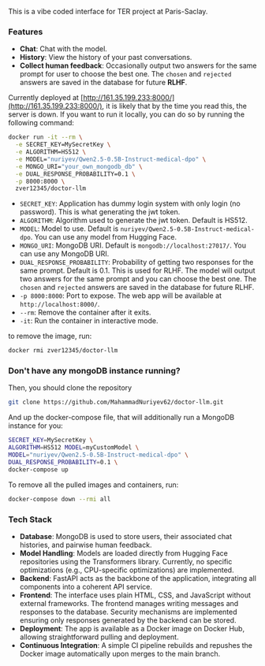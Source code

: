 This is a vibe coded interface for TER project at Paris-Saclay.

### Features

- **Chat**: Chat with the model.
- **History**: View the history of your past conversations.
- **Collect human feedback**: Occasionally output two answers for the same prompt for user to choose the best one. The `chosen` and `rejected` answers are saved in the database for future **RLHF**.

Currently deployed at [http://161.35.199.233:8000/](http://161.35.199.233:8000/), it is likely that by the time you read this, the server is down. If you want to run it locally, you can do so by running the following command:

```bash
docker run -it --rm \
  -e SECRET_KEY=MySecretKey \
  -e ALGORITHM=HS512 \
  -e MODEL="nuriyev/Qwen2.5-0.5B-Instruct-medical-dpo" \
  -e MONGO_URI="your_own_mongodb_db" \
  -e DUAL_RESPONSE_PROBABILITY=0.1 \
  -p 8000:8000 \
  zver12345/doctor-llm
```

- `SECRET_KEY`: Application has dummy login system with only login (no password). This is what generating the jwt token.
- `ALGORITHM`: Algorithm used to generate the jwt token. Default is HS512.
- `MODEL`: Model to use. Default is `nuriyev/Qwen2.5-0.5B-Instruct-medical-dpo`. You can use any model from Hugging Face.
- `MONGO_URI`: MongoDB URI. Default is `mongodb://localhost:27017/`. You can use any MongoDB URI.
- `DUAL_RESPONSE_PROBABILITY`: Probability of getting two responses for the same prompt. Default is 0.1. This is used for RLHF. The model will output two answers for the same prompt and you can choose the best one. The `chosen` and `rejected` answers are saved in the database for future RLHF.
- `-p 8000:8000`: Port to expose. The web app will be available at `http://localhost:8000/`.
- `--rm`: Remove the container after it exits.
- `-it`: Run the container in interactive mode.

to remove the image, run:

```bash
docker rmi zver12345/doctor-llm
```

### Don't have any mongoDB instance running?

Then, you should clone the repository

```bash
git clone https://github.com/MahammadNuriyev62/doctor-llm.git
```

And up the docker-compose file, that will additionally run a MongoDB instance for you:

```bash
SECRET_KEY=MySecretKey \
ALGORITHM=HS512 MODEL=myCustomModel \
MODEL="nuriyev/Qwen2.5-0.5B-Instruct-medical-dpo" \
DUAL_RESPONSE_PROBABILITY=0.1 \
docker-compose up
```

To remove all the pulled images and containers, run:

```bash
docker-compose down --rmi all
```

### Tech Stack

- **Database**: MongoDB is used to store users, their associated chat histories, and pairwise human feedback.
- **Model Handling**: Models are loaded directly from Hugging Face repositories using the Transformers library. Currently, no specific optimizations (e.g., CPU-specific optimizations) are implemented.
- **Backend**: FastAPI acts as the backbone of the application, integrating all components into a coherent API service.
- **Frontend**: The interface uses plain HTML, CSS, and JavaScript without external frameworks. The frontend manages writing messages and responses to the database. Security mechanisms are implemented ensuring only responses generated by the backend can be stored.
- **Deployment**: The app is available as a Docker image on Docker Hub, allowing straightforward pulling and deployment.
- **Continuous Integration**: A simple CI pipeline rebuilds and repushes the Docker image automatically upon merges to the main branch.



